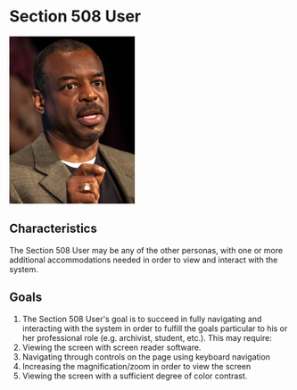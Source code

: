# Section 508 User

![headshot](images/jordy.jpg)

## Characteristics
The Section 508 User may be any of the other personas, with one or more additional accommodations needed in order to view and interact with the system.

## Goals

1. The Section 508 User's goal is to succeed in fully navigating and interacting with the system in order to fulfill the goals particular to his or her professional role (e.g. archivist, student, etc.).  This may require:
  1. Viewing the screen with screen reader software.
  2. Navigating through controls on the page using keyboard navigation
  3. Increasing the magnification/zoom in order to view the screen
  4. Viewing the screen with a sufficient degree of color contrast.


